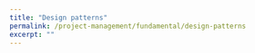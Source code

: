 ```yaml
---
title: "Design patterns"
permalink: /project-management/fundamental/design-patterns
excerpt: ""
---
```


